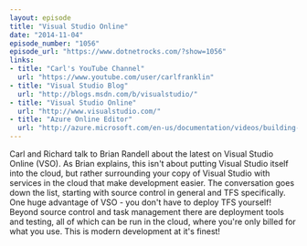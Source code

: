 ```yaml
---
layout: episode
title: "Visual Studio Online"
date: "2014-11-04"
episode_number: "1056"
episode_url: "https://www.dotnetrocks.com/?show=1056"
links:
- title: "Carl's YouTube Channel"
  url: "https://www.youtube.com/user/carlfranklin"
- title: "Visual Studio Blog"
  url: "http://blogs.msdn.com/b/visualstudio/"
- title: "Visual Studio Online"
  url: "http://www.visualstudio.com/"
- title: "Azure Online Editor"
  url: "http://azure.microsoft.com/en-us/documentation/videos/building-web-sites-with-visual-studio-online-monaco/"
---
```


Carl and Richard talk to Brian Randell about the latest on Visual Studio Online (VSO). As Brian explains, this isn't about putting Visual Studio itself into the cloud, but rather surrounding your copy of Visual Studio with services in the cloud that make development easier. The conversation goes down the list, starting with source control in general and TFS specifically. One huge advantage of VSO - you don't have to deploy TFS yourself! Beyond source control and task management there are deployment tools and testing, all of which can be run in the cloud, where you're only billed for what you use. This is modern development at it's finest!
